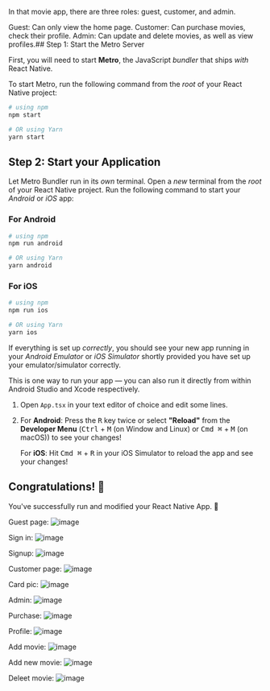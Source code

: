 In that movie app, there are three roles: guest, customer, and admin.

Guest: Can only view the home page.
Customer: Can purchase movies, check their profile.
Admin: Can update and delete movies, as well as view profiles.## Step 1: Start the Metro Server

First, you will need to start **Metro**, the JavaScript _bundler_ that ships _with_ React Native.

To start Metro, run the following command from the _root_ of your React Native project:

```bash
# using npm
npm start

# OR using Yarn
yarn start
```

## Step 2: Start your Application

Let Metro Bundler run in its _own_ terminal. Open a _new_ terminal from the _root_ of your React Native project. Run the following command to start your _Android_ or _iOS_ app:

### For Android

```bash
# using npm
npm run android

# OR using Yarn
yarn android
```

### For iOS

```bash
# using npm
npm run ios

# OR using Yarn
yarn ios
```

If everything is set up _correctly_, you should see your new app running in your _Android Emulator_ or _iOS Simulator_ shortly provided you have set up your emulator/simulator correctly.

This is one way to run your app — you can also run it directly from within Android Studio and Xcode respectively.

1. Open `App.tsx` in your text editor of choice and edit some lines.
2. For **Android**: Press the <kbd>R</kbd> key twice or select **"Reload"** from the **Developer Menu** (<kbd>Ctrl</kbd> + <kbd>M</kbd> (on Window and Linux) or <kbd>Cmd ⌘</kbd> + <kbd>M</kbd> (on macOS)) to see your changes!

   For **iOS**: Hit <kbd>Cmd ⌘</kbd> + <kbd>R</kbd> in your iOS Simulator to reload the app and see your changes!

## Congratulations! :tada:

You've successfully run and modified your React Native App. :partying_face:

Guest page:
![image](https://github.com/runtime-error786/Movie-app/assets/123109871/96ed4b5e-027a-4bf0-b6ff-67bf83f3af72)

Sign in:
![image](https://github.com/runtime-error786/Movie-app/assets/123109871/59ef13e7-7e48-48b9-9dda-ccd81c59a560)

Signup:
![image](https://github.com/runtime-error786/Movie-app/assets/123109871/616357ed-526e-4026-a4eb-3793b2a260b8)

Customer page:
![image](https://github.com/runtime-error786/Movie-app/assets/123109871/46744657-55bc-4569-8f28-82b5aaf07201)

Card pic:
![image](https://github.com/runtime-error786/Movie-app/assets/123109871/f16c4545-17fc-45cb-a570-ad3de795f399)

Admin:
![image](https://github.com/runtime-error786/Movie-app/assets/123109871/37bc6d13-40a3-4b9f-91b8-b387b6ed2fc7)

Purchase:
![image](https://github.com/runtime-error786/Movie-app/assets/123109871/227fe2de-1522-4b37-ac86-63c1305f58f7)

Profile:
![image](https://github.com/runtime-error786/Movie-app/assets/123109871/5927b7bf-c72a-49da-be48-ef5b9f6cc045)

Add movie:
![image](https://github.com/runtime-error786/Movie-app/assets/123109871/f4c427f3-844f-46fc-96d0-c90d6998f253)

Add new movie:
![image](https://github.com/runtime-error786/Movie-app/assets/123109871/5d641db2-02bc-49bf-b6f6-b27f04847ed4)


Deleet movie:
![image](https://github.com/runtime-error786/Movie-app/assets/123109871/6e325e62-4e6e-46ef-8f83-8bb33049d0bc)
